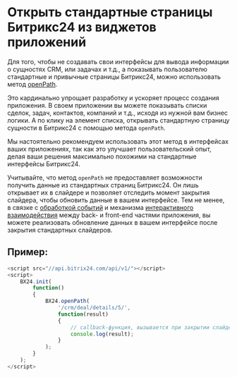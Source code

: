 # Открыть стандартные страницы Битрикс24 из виджетов приложений

Для того, чтобы не создавать свои интерфейсы для вывода информации о сущностях CRM, или задачах и т.д., а показывать пользователю стандартные и привычные страницы Битрикс24, можно использовать метод [openPath](../../sdk/bx24-js-sdk/additional-functions/bx24-open-path.md).

Это кардинально упрощает разработку и ускоряет процесс создания приложения. В своем приложении вы можете показывать списки сделок, задач, контактов, компаний и т.д., исходя из нужной вам бизнес логики. А по клику на элемент списка, открывать стандартную страницу сущности в Битрикс24 с помощью метода `openPath`.

Мы настоятельно рекомендуем использовать этот метод в интерфейсах ваших приложениях, так как это улучшает пользовательский опыт, делая ваши решения максимально похожими на стандартные интерфейсы Битрикс24.

Учитывайте, что метод `openPath` не предоставляет возможности получить данные из стандартных страниц Битрикс24. Он лишь открывает их в слайдере и позволяет отследить момент закрытия слайдера, чтобы обновить данные в вашем интерфейсе. Тем не менее, в связке с [обработкой событий](../events/index.md) и механизма [интерактивного взаимодействия](../../settings/interactivity/index.md) между back- и front-end частями приложения, вы можете реализовать обновление данных в вашем интерфейсе после закрытия стандартных слайдеров.

## Пример:

```js
<script src="//api.bitrix24.com/api/v1/"></script>
<script>
    BX24.init(
        function()
        {
            BX24.openPath(
                '/crm/deal/details/5/',
                function(result)
                {
                    // callback-функция, вызывается при закрытии слайдера
                    console.log(result);
                }
            );
        }
    );
</script>
```
